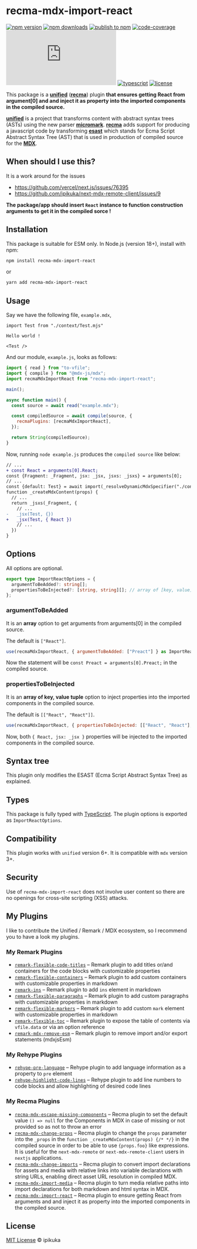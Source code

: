 # recma-mdx-import-react

[![npm version][badge-npm-version]][url-npm-package]
[![npm downloads][badge-npm-download]][url-npm-package]
[![publish to npm][badge-publish-to-npm]][url-publish-github-actions]
[![code-coverage][badge-codecov]][url-codecov]
[![type-coverage][badge-type-coverage]][url-github-package]
[![typescript][badge-typescript]][url-typescript]
[![license][badge-license]][url-license]

This package is a **[unified][unified]** (**[recma][recma]**) plugin **that ensures getting React from argument[0] and and inject it as property into the imported components in the compiled source.**

**[unified][unified]** is a project that transforms content with abstract syntax trees (ASTs) using the new parser **[micromark][micromark]**. **[recma][recma]** adds support for producing a javascript code by transforming **[esast][esast]** which stands for Ecma Script Abstract Syntax Tree (AST) that is used in production of compiled source for the **[MDX][MDX]**.

## When should I use this?

It is a work around for the issues
 * https://github.com/vercel/next.js/issues/76395
 * https://github.com/ipikuka/next-mdx-remote-client/issues/9

**The package/app should insert `React` instance to function construction arguments to get it in the compiled sorce !**

## Installation

This package is suitable for ESM only. In Node.js (version 18+), install with npm:

```bash
npm install recma-mdx-import-react
```

or

```bash
yarn add recma-mdx-import-react
```

## Usage

Say we have the following file, `example.mdx`,

```mdx
import Test from "./context/Test.mjs"

Hello world !

<Test />
```

And our module, `example.js`, looks as follows:

```javascript
import { read } from "to-vfile";
import { compile } from "@mdx-js/mdx";
import recmaMdxImportReact from "recma-mdx-import-react";

main();

async function main() {
  const source = await read("example.mdx");

  const compiledSource = await compile(source, {
    recmaPlugins: [recmaMdxImportReact],
  });

  return String(compiledSource);
}
```

Now, running `node example.js` produces the `compiled source` like below:

```diff
// ...
+ const React = arguments[0].React;
const {Fragment: _Fragment, jsx: _jsx, jsxs: _jsxs} = arguments[0];
// ...
const {default: Test} = await import(_resolveDynamicMdxSpecifier("./context/Test.mjs"));
function _createMdxContent(props) {
  // ...
  return _jsxs(_Fragment, {
    // ...
-   _jsx(Test, {})
+   _jsx(Test, { React })
    // ...
  })
}
```

## Options

All options are optional.

```typescript
export type ImportReactOptions = {
  argumentToBeAdded?: string[];
  propertiesToBeInjected?: [string, string][]; // array of [key, value] tuples
};
```

### argumentToBeAdded

It is an **array** option to get arguments from arguments[0] in the compiled source.

The default is `["React"]`.

```javascript
use(recmaMdxImportReact, { argumentToBeAdded: ["Preact"] } as ImportReactOptions);
```

Now the statement will be `const Preact = arguments[0].Preact;` in the compiled source.

### propertiesToBeInjected

It is an **array of key, value tuple** option to inject properties into the imported components in the compiled source.

The default is `[["React", "React"]]`.

```javascript
use(recmaMdxImportReact, { propertiesToBeInjected: [["React", "React"], ["jsx": "_jsx"]] } as ImportReactOptions);
```

Now, both `{ React, jsx: _jsx }` properties will be injected to the imported components in the compiled source.

## Syntax tree

This plugin only modifies the ESAST (Ecma Script Abstract Syntax Tree) as explained.

## Types

This package is fully typed with [TypeScript][url-typescript]. The plugin options is exported as `ImportReactOptions`.

## Compatibility

This plugin works with `unified` version 6+. It is compatible with `mdx` version 3+.

## Security

Use of `recma-mdx-import-react` does not involve user content so there are no openings for cross-site scripting (XSS) attacks.

## My Plugins

I like to contribute the Unified / Remark / MDX ecosystem, so I recommend you to have a look my plugins.

### My Remark Plugins

- [`remark-flexible-code-titles`](https://www.npmjs.com/package/remark-flexible-code-titles)
  – Remark plugin to add titles or/and containers for the code blocks with customizable properties
- [`remark-flexible-containers`](https://www.npmjs.com/package/remark-flexible-containers)
  – Remark plugin to add custom containers with customizable properties in markdown
- [`remark-ins`](https://www.npmjs.com/package/remark-ins)
  – Remark plugin to add `ins` element in markdown
- [`remark-flexible-paragraphs`](https://www.npmjs.com/package/remark-flexible-paragraphs)
  – Remark plugin to add custom paragraphs with customizable properties in markdown
- [`remark-flexible-markers`](https://www.npmjs.com/package/remark-flexible-markers)
  – Remark plugin to add custom `mark` element with customizable properties in markdown
- [`remark-flexible-toc`](https://www.npmjs.com/package/remark-flexible-toc)
  – Remark plugin to expose the table of contents via `vfile.data` or via an option reference
- [`remark-mdx-remove-esm`](https://www.npmjs.com/package/remark-mdx-remove-esm)
  – Remark plugin to remove import and/or export statements (mdxjsEsm)

### My Rehype Plugins

- [`rehype-pre-language`](https://www.npmjs.com/package/rehype-pre-language)
  – Rehype plugin to add language information as a property to `pre` element
- [`rehype-highlight-code-lines`](https://www.npmjs.com/package/rehype-highlight-code-lines)
  – Rehype plugin to add line numbers to code blocks and allow highlighting of desired code lines

### My Recma Plugins

- [`recma-mdx-escape-missing-components`](https://www.npmjs.com/package/recma-mdx-escape-missing-components)
  – Recma plugin to set the default value `() => null` for the Components in MDX in case of missing or not provided so as not to throw an error
- [`recma-mdx-change-props`](https://www.npmjs.com/package/recma-mdx-change-props)
  – Recma plugin to change the `props` parameter into the `_props` in the `function _createMdxContent(props) {/* */}` in the compiled source in order to be able to use `{props.foo}` like expressions. It is useful for the `next-mdx-remote` or `next-mdx-remote-client` users in `nextjs` applications.
- [`recma-mdx-change-imports`](https://www.npmjs.com/package/recma-mdx-change-imports)
  – Recma plugin to convert import declarations for assets and media with relative links into variable declarations with string URLs, enabling direct asset URL resolution in compiled MDX.
- [`recma-mdx-import-media`](https://www.npmjs.com/package/recma-mdx-import-media)
  – Recma plugin to turn media relative paths into import declarations for both markdown and html syntax in MDX.
- [`recma-mdx-import-react`](https://www.npmjs.com/package/recma-mdx-import-react)
  – Recma plugin to ensure getting React from arguments and and inject it as property into the imported components in the compiled source.

## License

[MIT License](./LICENSE) © ipikuka

[unified]: https://github.com/unifiedjs/unified
[micromark]: https://github.com/micromark/micromark
[recma]: https://mdxjs.com/docs/extending-mdx/#list-of-plugins
[esast]: https://github.com/syntax-tree/esast
[estree]: https://github.com/estree/estree
[MDX]: https://mdxjs.com/

[badge-npm-version]: https://img.shields.io/npm/v/recma-mdx-import-react
[badge-npm-download]:https://img.shields.io/npm/dt/recma-mdx-import-react
[url-npm-package]: https://www.npmjs.com/package/recma-mdx-import-react
[url-github-package]: https://github.com/ipikuka/recma-mdx-import-react

[badge-license]: https://img.shields.io/github/license/ipikuka/recma-mdx-import-react
[url-license]: https://github.com/ipikuka/recma-mdx-import-react/blob/main/LICENSE

[badge-publish-to-npm]: https://github.com/ipikuka/recma-mdx-import-react/actions/workflows/publish.yml/badge.svg
[url-publish-github-actions]: https://github.com/ipikuka/recma-mdx-import-react/actions/workflows/publish.yml

[badge-typescript]: https://img.shields.io/npm/types/recma-mdx-import-react
[url-typescript]: https://www.typescriptlang.org/

[badge-codecov]: https://codecov.io/gh/ipikuka/recma-mdx-import-react/graph/badge.svg?token=0gyxyIrEKs
[url-codecov]: https://codecov.io/gh/ipikuka/recma-mdx-import-react

[badge-type-coverage]: https://img.shields.io/badge/dynamic/json.svg?label=type-coverage&prefix=%E2%89%A5&suffix=%&query=$.typeCoverage.atLeast&uri=https%3A%2F%2Fraw.githubusercontent.com%2Fipikuka%2Frecma-mdx-import-react%2Fmaster%2Fpackage.json
